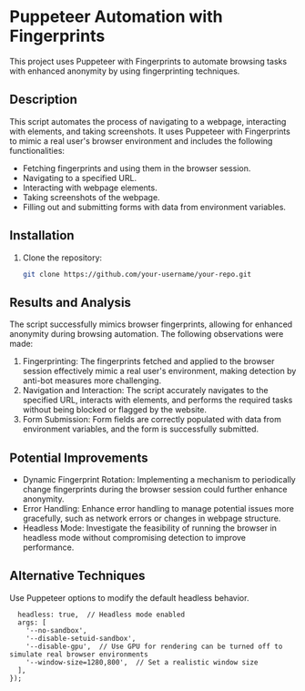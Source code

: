 # Puppeteer Automation with Fingerprints

This project uses Puppeteer with Fingerprints to automate browsing tasks with enhanced anonymity by using fingerprinting techniques.

## Description

This script automates the process of navigating to a webpage, interacting with elements, and taking screenshots. It uses Puppeteer with Fingerprints to mimic a real user's browser environment and includes the following functionalities:

- Fetching fingerprints and using them in the browser session.
- Navigating to a specified URL.
- Interacting with webpage elements.
- Taking screenshots of the webpage.
- Filling out and submitting forms with data from environment variables.

## Installation

1. Clone the repository:
   ```sh
   git clone https://github.com/your-username/your-repo.git
   ```

## Results and Analysis

The script successfully mimics browser fingerprints, allowing for enhanced anonymity during browsing automation. The following observations were made:

1. Fingerprinting: The fingerprints fetched and applied to the browser session effectively mimic a real user's environment, making detection by anti-bot measures more challenging.
2. Navigation and Interaction: The script accurately navigates to the specified URL, interacts with elements, and performs the required tasks without being blocked or flagged by the website.
3. Form Submission: Form fields are correctly populated with data from environment variables, and the form is successfully submitted.

## Potential Improvements

- Dynamic Fingerprint Rotation: Implementing a mechanism to periodically change fingerprints during the browser session could further enhance anonymity.
- Error Handling: Enhance error handling to manage potential issues more gracefully, such as network errors or changes in webpage structure.
- Headless Mode: Investigate the feasibility of running the browser in headless mode without compromising detection to improve performance.

## Alternative Techniques

Use Puppeteer options to modify the default headless behavior.

```const browser = await puppeteer.launch({
  headless: true,  // Headless mode enabled
  args: [
    '--no-sandbox',
    '--disable-setuid-sandbox',
    '--disable-gpu',  // Use GPU for rendering can be turned off to simulate real browser environments
    '--window-size=1280,800',  // Set a realistic window size
  ],
});
```
